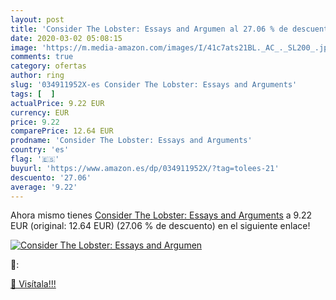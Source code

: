 ```yaml
---
layout: post
title: 'Consider The Lobster: Essays and Argumen al 27.06 % de descuento'
date: 2020-03-02 05:08:15
image: 'https://m.media-amazon.com/images/I/41c7ats21BL._AC_._SL200_.jpg'
comments: true
category: ofertas
author: ring
slug: '034911952X-es Consider The Lobster: Essays and Arguments'
tags: [  ]
actualPrice: 9.22 EUR
currency: EUR
price: 9.22
comparePrice: 12.64 EUR
prodname: 'Consider The Lobster: Essays and Arguments'
country: 'es'
flag: '🇪🇸'
buyurl: 'https://www.amazon.es/dp/034911952X/?tag=tolees-21'
descuento: '27.06'
average: '9.22'
---
```


Ahora mismo tienes [Consider The Lobster: Essays and Arguments](https://www.amazon.es/dp/034911952X/?tag=tolees-21) a 9.22 EUR (original: 12.64 EUR) (27.06 %  de descuento) en el siguiente enlace!

[![Consider The Lobster: Essays and Argumen](https://m.media-amazon.com/images/I/41c7ats21BL._AC_._SL200_.jpg)](https://www.amazon.es/dp/034911952X/?tag=tolees-21)

🔎:


[🛒 Visítala!!!](https://www.amazon.es/dp/034911952X/?tag=tolees-21)
